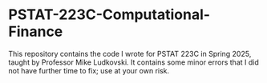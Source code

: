 # PSTAT-223C-Computational-Finance
This repository contains the code I wrote for PSTAT 223C in Spring 2025, taught by Professor Mike Ludkovski.
It contains some minor errors that I did not have further time to fix; use at your own risk.
